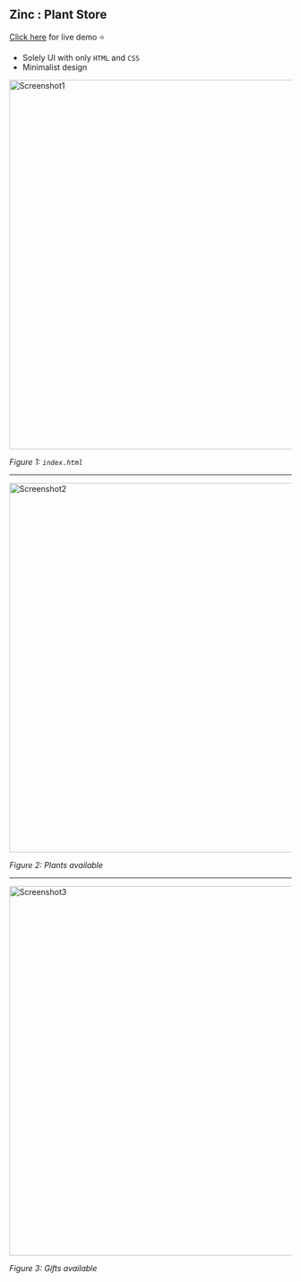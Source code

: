 ## Zinc : Plant Store
[Click here](https://eesuhn.github.io/Zinc_PlantStoreUI/index.html) for live demo :star:
- Solely UI with only `HTML` and `CSS`
- Minimalist design

<img src="https://user-images.githubusercontent.com/102596628/215821398-1fe02342-58a9-4bcb-84ef-2bb2ca847053.png" alt="Screenshot1" width="660" />

*Figure 1: `index.html`*

---

<img src="https://user-images.githubusercontent.com/102596628/215821673-80f2f66b-548c-40dc-bdac-c2e0b0a20b15.png" alt="Screenshot2" width="660" />

*Figure 2: Plants available*

---

<img src="https://user-images.githubusercontent.com/102596628/215822190-fb33197b-86d4-4d4e-8217-5282e722b157.png" alt="Screenshot3" width="660" />

*Figure 3: Gifts available*

